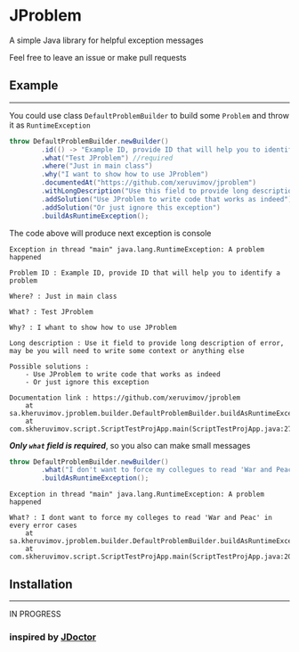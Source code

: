 # JProblem

A simple Java library for helpful exception messages

Feel free to leave an issue or make pull requests

## Example

___
You could use class `DefaultProblemBuilder` to build some `Problem` and throw it as `RuntimeException`

```java
throw DefaultProblemBuilder.newBuilder()
        .id(() -> "Example ID, provide ID that will help you to identify a problem")
        .what("Test JProblem") //required
        .where("Just in main class")
        .why("I want to show how to use JProblem")
        .documentedAt("https://github.com/xeruvimov/jproblem")
        .withLongDescription("Use this field to provide long description of error; you may need to write some context or anything else")
        .addSolution("Use JProblem to write code that works as indeed")
        .addSolution("Or just ignore this exception")
        .buildAsRuntimeException();
```

The code above will produce next exception is console

```text
Exception in thread "main" java.lang.RuntimeException: A problem happened

Problem ID : Example ID, provide ID that will help you to identify a problem

Where? : Just in main class

What? : Test JProblem

Why? : I whant to show how to use JProblem

Long description : Use it field to provide long description of error, may be you will need to write some context or anything else

Possible solutions : 
    - Use JProblem to write code that works as indeed
    - Or just ignore this exception

Documentation link : https://github.com/xeruvimov/jproblem
	at sa.kheruvimov.jproblem.builder.DefaultProblemBuilder.buildAsRuntimeException(DefaultProblemBuilder.java:72)
	at com.skheruvimov.script.ScriptTestProjApp.main(ScriptTestProjApp.java:27)
```

**_Only `what` field is required_**, so you also can make small messages

```java
throw DefaultProblemBuilder.newBuilder()
        .what("I don't want to force my collegues to read 'War and Peace' in every error case")
        .buildAsRuntimeException();
```

```text
Exception in thread "main" java.lang.RuntimeException: A problem happened

What? : I dont want to force my colleges to read 'War and Peac' in every error cases
	at sa.kheruvimov.jproblem.builder.DefaultProblemBuilder.buildAsRuntimeException(DefaultProblemBuilder.java:72)
	at com.skheruvimov.script.ScriptTestProjApp.main(ScriptTestProjApp.java:20)
```

## Installation
___

IN PROGRESS

### inspired by [JDoctor](https://github.com/melix/jdoctor)